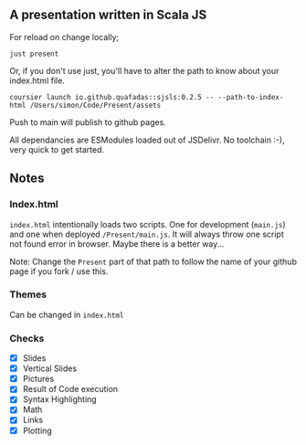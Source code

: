 ## A presentation written in Scala JS

For reload on change locally;

```shell
just present
```
Or, if you don't use just, you'll have to alter the path to know about your index.html file.

```shell
coursier launch io.github.quafadas::sjsls:0.2.5 -- --path-to-index-html /Users/simon/Code/Present/assets
```
Push to main will publish to github pages.

All dependancies are ESModules loaded out of JSDelivr. No toolchain :-), very quick to get started.

## Notes

### Index.html
`index.html` intentionally loads two scripts. One for development (`main.js`) and one when deployed `/Present/main.js`. It will always throw one script not found error in browser. Maybe there is a better way...

Note: Change the `Present` part of that path to follow the name of your github page if you fork / use this.

### Themes

Can be changed in `index.html`

### Checks

- [x] Slides
- [x] Vertical Slides
- [x] Pictures
- [x] Result of Code execution
- [x] Syntax Highlighting
- [x] Math
- [x] Links
- [x] Plotting
